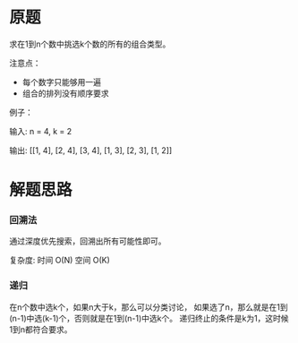 # 原题
求在1到n个数中挑选k个数的所有的组合类型。

注意点：

  - 每个数字只能够用一遍
  - 组合的排列没有顺序要求

例子：

输入: n = 4, k = 2

输出: [[1, 4], [2, 4], [3, 4], [1, 3], [2, 3], [1, 2]]

# 解题思路
### 回溯法
通过深度优先搜索，回溯出所有可能性即可。

复杂度: 时间 O(N) 空间 O(K)

### 递归
在n个数中选k个，如果n大于k，那么可以分类讨论，
如果选了n，那么就是在1到(n-1)中选(k-1)个，否则就是在1到(n-1)中选k个。
递归终止的条件是k为1，这时候1到n都符合要求。
